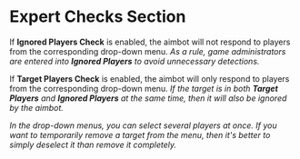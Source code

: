 # Expert Checks Section

If **Ignored Players Check** is enabled, the aimbot will not respond to players from the corresponding drop-down menu. *As a rule, game administrators are entered into **Ignored Players** to avoid unnecessary detections.*

If **Target Players Check** is enabled, the aimbot will only respond to players from the corresponding drop-down menu. *If the target is in both **Target Players** and **Ignored Players** at the same time, then it will also be ignored by the aimbot.*

*In the drop-down menus, you can select several players at once. If you want to temporarily remove a target from the menu, then it's better to simply deselect it than remove it completely.*